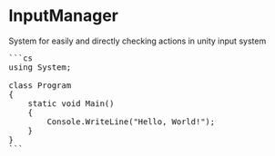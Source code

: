 # InputManager
System for easily and directly checking actions in unity input system

<pre>
```cs
using System;

class Program
{
    static void Main()
    {
        Console.WriteLine("Hello, World!");
    }
}
```
</pre>
